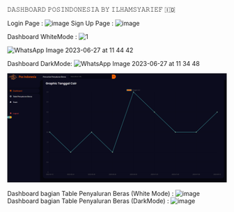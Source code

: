 𝙳𝙰𝚂𝙷𝙱𝙾𝙰𝚁𝙳 𝙿𝙾𝚂𝙸𝙽𝙳𝙾𝙽𝙴𝚂𝙸𝙰 𝙱𝚈 𝙸𝙻𝙷𝙰𝙼𝚂𝚈𝙰𝚁𝙸𝙴𝙵 🇮🇩


Login Page : ![image](https://github.com/ilhamsyarief21/Dashboard-Pos-Indonesia-by-Ilham-Syarief/assets/115606564/bffab1d3-f255-4262-9f01-c6e697bdbf10)
Sign Up Page : ![image](https://github.com/ilhamsyarief21/Dashboard-Pos-Indonesia-by-Ilham-Syarief/assets/115606564/33bf6d00-abd1-4207-ae29-0223aa0d1178)

Dashboard WhiteMode :
![1](https://github.com/ilhamsyarief21/Dashboard-Pos-Indonesia-by-Ilham-Syarief/assets/115606564/469e7aa0-44ea-425f-82a7-262b7b5e2a11)

![WhatsApp Image 2023-06-27 at 11 44 42](https://github.com/ilhamsyarief21/Dashboard-Pos-Indonesia-by-Ilham-Syarief/assets/115606564/e89ebae4-0447-45bc-82c1-674457cc2892)

Dashboard DarkMode: 
![WhatsApp Image 2023-06-27 at 11 34 48](https://github.com/ilhamsyarief21/Dashboard-Pos-Indonesia-by-Ilham-Syarief/assets/115606564/c38d37be-df53-42e6-8e79-63b619533aa4)

![Alt text](image.png)

Dashboard bagian Table Penyaluran Beras (White Mode) : ![image](https://github.com/ilhamsyarief21/Dashboard-Pos-Indonesia-by-Ilham-Syarief/assets/115606564/7e33bff8-9ecf-41a0-b383-aca8f0c86de8)
Dashboard bagian Table Penyaluran Beras (DarkMode) : ![image](https://github.com/ilhamsyarief21/Dashboard-Pos-Indonesia-by-Ilham-Syarief/assets/115606564/fbbdbe62-d59e-4268-b169-f3b73c6ae20a)



